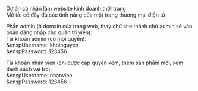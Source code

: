 Dự án cá nhân làm website kinh doanh thời trang <br>
Mô tả: có đầy đủ các tính năng của một trang thương mại điện tử <br>

Phần admin (ở domain của trang web, thay chữ site thành chữ admin sẽ vào phần đăng nhập cho quản trị viên): <br>
Tài khoản admin (có mọi quyền): <br>
&enspUsername: khoinguyen <br>
&enspPassword: 123456 <br>
  
Tài khoản nhân viên (chỉ được cấp quyền xem, thêm sản phẩm mới, xem danh sách vai trò): <br>
&enspUsername: nhanvien <br>
&enspPassword: 123456 <br>
 
